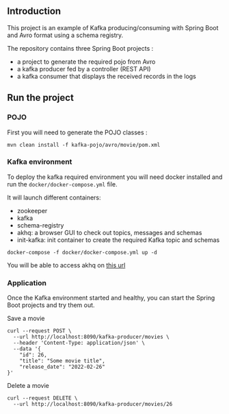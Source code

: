 ## Introduction
This project is an example of Kafka producing/consuming with Spring Boot and Avro format using a schema registry.

The repository contains three Spring Boot projects :
- a project to generate the required pojo from Avro
- a kafka producer fed by a controller (REST API)
- a kafka consumer that displays the received records in the logs

## Run the project
### POJO
First you will need to generate the POJO classes :
```
mvn clean install -f kafka-pojo/avro/movie/pom.xml
```

### Kafka environment
To deploy the kafka required environment you will need docker installed and run the `docker/docker-compose.yml` file.

It will launch different containers:
- zookeeper
- kafka
- schema-registry
- akhq: a browser GUI to check out topics, messages and schemas
- init-kafka: init container to create the required Kafka topic and schemas


```
docker-compose -f docker/docker-compose.yml up -d
```

You will be able to access akhq on [this url](http://localhost:8190/)

### Application
Once the Kafka environment started and healthy, you can start the Spring Boot projects and try them out.

Save a movie
```
curl --request POST \
  --url http://localhost:8090/kafka-producer/movies \
  --header 'Content-Type: application/json' \
  --data '{
	"id": 26,
	"title": "Some movie title",
	"release_date": "2022-02-26"
}'
```

Delete a movie
```
curl --request DELETE \
  --url http://localhost:8090/kafka-producer/movies/26
```

